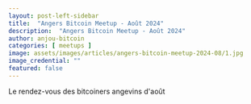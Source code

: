```yaml
---
layout: post-left-sidebar
title:  "Angers Bitcoin Meetup - Août 2024"
description:  "Angers Bitcoin Meetup - Août 2024"
author: anjou-bitcoin
categories: [ meetups ]
image: assets/images/articles/angers-bitcoin-meetup-2024-08/1.jpg
image_credential: ""
featured: false
---
```


Le rendez-vous des bitcoiners angevins d'août 